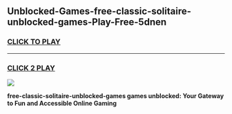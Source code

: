 
## Unblocked-Games-free-classic-solitaire-unblocked-games-Play-Free-5dnen
<h3>
<a href="https://premium76.site?title=free-classic-solitaire-unblocked-games&ref=10A">CLICK TO PLAY</a></h3>
<hr>

<h3>
<a href="https://premium76.site?title=free-classic-solitaire-unblocked-games&ref=10A">CLICK 2 PLAY</a>
  
</h3>

<a href="https://premium76.site?title=free-classic-solitaire-unblocked-games&ref=10A"><img src="https://clearcache.store/games.png"></a>


**free-classic-solitaire-unblocked-games games unblocked: Your Gateway to Fun and Accessible Online Gaming**
